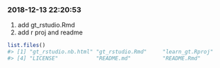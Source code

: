 
<!-- README.md is generated from README.Rmd. Please edit that file -->

### 2018-12-13 22:20:53

1.  add gt\_rstudio.Rmd
2.  add r proj and readme

<!-- end list -->

``` r
list.files()
#> [1] "gt_rstudio.nb.html" "gt_rstudio.Rmd"     "learn_gt.Rproj"    
#> [4] "LICENSE"            "README.md"          "README.Rmd"
```
